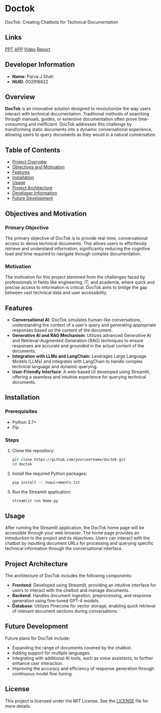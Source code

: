 # Doctok
DocTok: Creating Chatbots for Technical Documentation


## Links
[PPT](https://gamma.app/docs/DocTok-Technical-Documentation-Chatbot-e6btwbtaz9bespi)
[APP](https://doctok-chatbot.streamlit.app/)
[Video]()
[Report](#/docs/REPORT.md)

## Developer Information

- **Name**: Parva J Shah
- **NUID**: 002916822

## Overview

**DocTok** is an innovative solution designed to revolutionize the way users interact with technical documentation. Traditional methods of searching through manuals, guides, or extensive documentation often prove time-consuming and inefficient. DocTok addresses this challenge by transforming static documents into a dynamic conversational experience, allowing users to query documents as they would in a natural conversation.

## Table of Contents

- [Project Overview](#overview)
- [Objectives and Motivation](#objectives-and-motivation)
- [Features](#features)
- [Installation](#installation)
- [Usage](#usage)
- [Project Architecture](#project-architecture)
- [Developer Information](#developer-information)
- [Future Development](#future-development)

## Objectives and Motivation

### Primary Objective

The primary objective of DocTok is to provide real-time, conversational access to dense technical documents. This allows users to effortlessly retrieve and understand information, significantly reducing the cognitive load and time required to navigate through complex documentation.

### Motivation

The motivation for this project stemmed from the challenges faced by professionals in fields like engineering, IT, and academia, where quick and precise access to information is critical. DocTok aims to bridge the gap between vast technical data and user accessibility.

## Features

- **Conversational AI**: DocTok simulates human-like conversations, understanding the context of a user’s query and generating appropriate responses based on the content of the document.
- **Generative AI and RAG Mechanism**: Utilizes advanced Generative AI and Retrieval-Augmented Generation (RAG) techniques to ensure responses are accurate and grounded in the actual content of the documents.
- **Integration with LLMs and LangChain**: Leverages Large Language Models (LLMs) and integrates with LangChain to handle complex technical language and dynamic querying.
- **User-Friendly Interface**: A web-based UI developed using Streamlit, offering a seamless and intuitive experience for querying technical documents.

## Installation

### Prerequisites

- Python 3.7+
- Pip

### Steps

1. Clone the repository:
   ```bash
   git clone https://github.com/yourusername/doctok.git
   cd doctok
   ```

2. Install the required Python packages:
   ```bash
   pip install -r requirements.txt
   ```

3. Run the Streamlit application:
   ```bash
   streamlit run Home.py
   ```

## Usage

After running the Streamlit application, the DocTok home page will be accessible through your web browser. The home page provides an introduction to the project and its objectives. Users can interact with the chatbot by inputting document URLs for processing and querying specific technical information through the conversational interface.

## Project Architecture

The architecture of DocTok includes the following components:

- **Frontend**: Developed using Streamlit, providing an intuitive interface for users to interact with the chatbot and manage documents.
- **Backend**: Handles document ingestion, preprocessing, and response generation using fine-tuned GPT-4 models.
- **Database**: Utilizes Pinecone for vector storage, enabling quick retrieval of relevant document sections during conversations.



## Future Development

Future plans for DocTok include:

- Expanding the range of documents covered by the chatbot.
- Adding support for multiple languages.
- Integrating with additional AI tools, such as voice assistants, to further enhance user interaction.
- Improving the accuracy and efficiency of response generation through continuous model fine-tuning.

## License

This project is licensed under the MIT License. See the [LICENSE](LICENSE) file for more details.

